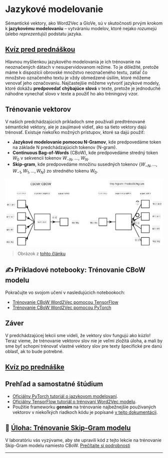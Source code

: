 <!--
CO_OP_TRANSLATOR_METADATA:
{
  "original_hash": "7ba20f54a5bfcd6521018cdfb17c7c57",
  "translation_date": "2025-09-23T14:09:53+00:00",
  "source_file": "lessons/5-NLP/15-LanguageModeling/README.md",
  "language_code": "sk"
}
-->
# Jazykové modelovanie

Sémantické vektory, ako Word2Vec a GloVe, sú v skutočnosti prvým krokom k **jazykovému modelovaniu** – vytváraniu modelov, ktoré nejako *rozumejú* (alebo *reprezentujú*) podstatu jazyka.

## [Kvíz pred prednáškou](https://ff-quizzes.netlify.app/en/ai/quiz/29)

Hlavnou myšlienkou jazykového modelovania je ich trénovanie na neoznačených dátach v nesupervidovanom režime. To je dôležité, pretože máme k dispozícii obrovské množstvo neoznačeného textu, zatiaľ čo množstvo označeného textu je vždy obmedzené úsilím, ktoré môžeme venovať jeho označovaniu. Najčastejšie môžeme vytvoriť jazykové modely, ktoré dokážu **predpovedať chýbajúce slová** v texte, pretože je jednoduché náhodne vynechať slovo v texte a použiť ho ako tréningový vzor.

## Trénovanie vektorov

V našich predchádzajúcich príkladoch sme používali predtrénované sémantické vektory, ale je zaujímavé vidieť, ako sa tieto vektory dajú trénovať. Existuje niekoľko možných prístupov, ktoré sa dajú použiť:

* **Jazykové modelovanie pomocou N-Gramov**, kde predpovedáme token na základe N predchádzajúcich tokenov (N-gram).
* **Continuous Bag-of-Words** (CBoW), kde predpovedáme stredný token $W_0$ v sekvencii tokenov $W_{-N}$, ..., $W_N$.
* **Skip-gram**, kde predpovedáme množinu susedných tokenov {$W_{-N},\dots, W_{-1}, W_1,\dots, W_N$} zo stredného tokenu $W_0$.

![obrázok z článku o konverzii slov na vektory](../../../../../translated_images/example-algorithms-for-converting-words-to-vectors.fbe9207a726922f6f0f5de66427e8a6eda63809356114e28fb1fa5f4a83ebda7.sk.png)

> Obrázok z [tohto článku](https://arxiv.org/pdf/1301.3781.pdf)

## ✍️ Príkladové notebooky: Trénovanie CBoW modelu

Pokračujte vo svojom učení v nasledujúcich notebookoch:

* [Trénovanie CBoW Word2Vec pomocou TensorFlow](CBoW-TF.ipynb)
* [Trénovanie CBoW Word2Vec pomocou PyTorch](CBoW-PyTorch.ipynb)

## Záver

V predchádzajúcej lekcii sme videli, že vektory slov fungujú ako kúzlo! Teraz vieme, že trénovanie vektorov slov nie je veľmi zložitá úloha, a mali by sme byť schopní trénovať vlastné vektory slov pre texty špecifické pre danú oblasť, ak to bude potrebné.

## [Kvíz po prednáške](https://ff-quizzes.netlify.app/en/ai/quiz/30)

## Prehľad a samostatné štúdium

* [Oficiálny PyTorch tutoriál o jazykovom modelovaní](https://pytorch.org/tutorials/beginner/nlp/word_embeddings_tutorial.html).
* [Oficiálny TensorFlow tutoriál o trénovaní Word2Vec modelu](https://www.TensorFlow.org/tutorials/text/word2vec).
* Použitie frameworku **gensim** na trénovanie najbežnejšie používaných vektorov v niekoľkých riadkoch kódu je popísané [v tejto dokumentácii](https://pytorch.org/tutorials/beginner/nlp/word_embeddings_tutorial.html).

## 🚀 [Úloha: Trénovanie Skip-Gram modelu](lab/README.md)

V laboratóriu vás vyzývame, aby ste upravili kód z tejto lekcie na trénovanie Skip-Gram modelu namiesto CBoW. [Prečítajte si podrobnosti](lab/README.md)

---

